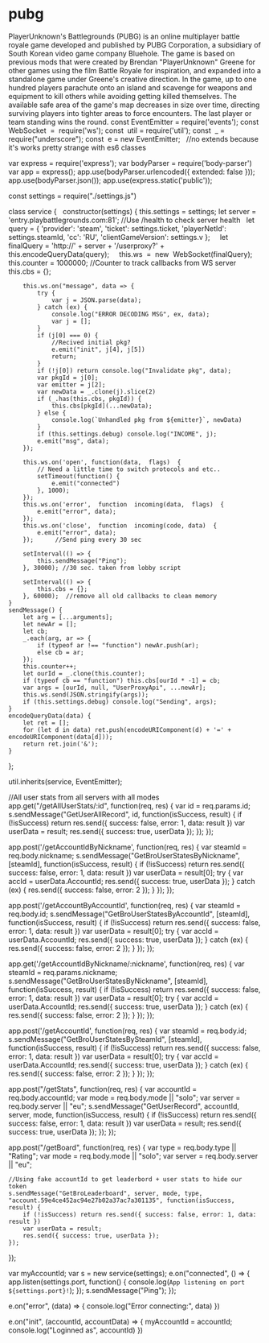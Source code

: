 # pubg
PlayerUnknown's Battlegrounds (PUBG) is an online multiplayer battle royale game developed and published by PUBG Corporation, a subsidiary of South Korean video game company Bluehole.
The game is based on previous mods that were created by Brendan "PlayerUnknown" Greene for other games using the film Battle Royale for inspiration, and expanded into a standalone game under Greene's creative direction.
In the game, up to one hundred players parachute onto an island and scavenge for weapons and equipment to kill others while avoiding getting killed themselves.
The available safe area of the game's map decreases in size over time, directing surviving players into tighter areas to force encounters. The last player or team standing wins the round. 
const EventEmitter = require('events');
const  WebSocket  =  require('ws');
const  util = require('util');
const  _ = require("underscore");
const  e = new EventEmitter;   //no extends because it's works pretty strange with es6 classes

var express = require('express');
var bodyParser = require('body-parser')
var app = express();
app.use(bodyParser.urlencoded({ extended: false }));
app.use(bodyParser.json());
app.use(express.static('public'));


const settings = require("./settings.js")

class service {  
    constructor(settings) {
        this.settings = settings;
        let server = 'entry.playbattlegrounds.com:81'; //Use /health to check server health  
        let query = { 'provider': 'steam', 'ticket': settings.ticket, 'playerNetId': settings.steamId, 'cc': 'RU', 'clientGameVersion': settings.v };    
        let finalQuery = 'http://' + server + '/userproxy?' + this.encodeQueryData(query);    
        this.ws  =  new  WebSocket(finalQuery);    
        this.counter = 1000000; //Counter to track callbacks from WS server
        this.cbs = {};

        this.ws.on("message", data => {
            try {
                var j = JSON.parse(data);
            } catch (ex) {
                console.log("ERROR DECODING MSG", ex, data);
                var j = [];
            }
            if (j[0] === 0) {
                //Recived initial pkg?
                e.emit("init", j[4], j[5])
                return;
            }
            if (!j[0]) return console.log("Invalidate pkg", data);
            var pkgId = j[0];
            var emitter = j[2];
            var newData = _.clone(j).slice(2)
            if (_.has(this.cbs, pkgId)) {
                this.cbs[pkgId](...newData);
            } else {
                console.log(`Unhandled pkg from ${emitter}`, newData)
            }
            if (this.settings.debug) console.log("INCOME", j);
            e.emit("msg", data);    
        });

        this.ws.on('open', function(data,  flags)  {
            // Need a little time to switch protocols and etc..
            setTimeout(function() {
                e.emit("connected")    
            }, 1000);
        });    
        this.ws.on('error',  function  incoming(data,  flags)  {
            e.emit("error", data);    
        });     
        this.ws.on('close',  function  incoming(code, data)  {
            e.emit("error", data);    
        });      //Send ping every 30 sec
            
        setInterval(() => {
            this.sendMessage("Ping");    
        }, 30000); //30 sec. taken from lobby script

        setInterval(() => {
            this.cbs = {};
        }, 60000);  //remove all old callbacks to clean memory
    }  
    sendMessage() {
        let arg = [...arguments];
        let newAr = [];
        let cb;
        _.each(arg, ar => {
            if (typeof ar !== "function") newAr.push(ar);
            else cb = ar;
        });
        this.counter++;
        let ourId = _.clone(this.counter);
        if (typeof cb == "function") this.cbs[ourId * -1] = cb;        
        var args = [ourId, null, "UserProxyApi", ...newAr];
        this.ws.send(JSON.stringify(args));
        if (this.settings.debug) console.log("Sending", args);      
    }    
    encodeQueryData(data) {    
        let ret = [];    
        for (let d in data) ret.push(encodeURIComponent(d) + '=' + encodeURIComponent(data[d]));    
        return ret.join('&');  
    }  
};

util.inherits(service, EventEmitter);

//All user stats from all servers with all modes
app.get("/getAllUserStats/:id", function(req, res) {
    var id = req.params.id;
    s.sendMessage("GetUserAllRecord", id, function(isSuccess, result) {
        if (!isSuccess) return res.send({ success: false, error: 1, data: result })
        var userData = result;
        res.send({ success: true, userData });
    });
});

app.post('/getAccountIdByNickname', function(req, res) {
    var steamId = req.body.nickname;
    s.sendMessage("GetBroUserStatesByNickname", [steamId], function(isSuccess, result) {
        if (!isSuccess) return res.send({ success: false, error: 1, data: result })
        var userData = result[0];
        try {
            var accId = userData.AccountId;
            res.send({ success: true, userData });
        } catch (ex) {
            res.send({ success: false, error: 2 });
        }
    });
});

app.post('/getAccountByAccountId', function(req, res) {
    var steamId = req.body.id;
    s.sendMessage("GetBroUserStatesByAccountId", [steamId], function(isSuccess, result) {
        if (!isSuccess) return res.send({ success: false, error: 1, data: result })
        var userData = result[0];
        try {
            var accId = userData.AccountId;
            res.send({ success: true, userData });
        } catch (ex) {
            res.send({ success: false, error: 2 });
        }
    });
});


app.get('/getAccountIdByNickname/:nickname', function(req, res) {
    var steamId = req.params.nickname;
    s.sendMessage("GetBroUserStatesByNickname", [steamId], function(isSuccess, result) {
        if (!isSuccess) return res.send({ success: false, error: 1, data: result })
        var userData = result[0];
        try {
            var accId = userData.AccountId;
            res.send({ success: true, userData });
        } catch (ex) {
            res.send({ success: false, error: 2 });
        }
    });
});


app.post('/getAccountId', function(req, res) {
    var steamId = req.body.id;
    s.sendMessage("GetBroUserStatesBySteamId", [steamId], function(isSuccess, result) {
        if (!isSuccess) return res.send({ success: false, error: 1, data: result })
        var userData = result[0];
        try {
            var accId = userData.AccountId;
            res.send({ success: true, userData });
        } catch (ex) {
            res.send({ success: false, error: 2 });
        }
    });
});

app.post("/getStats", function(req, res) {
    var accountId = req.body.accountId;
    var mode = req.body.mode || "solo";
    var server = req.body.server || "eu";
    s.sendMessage("GetUserRecord", accountId, server, mode, function(isSuccess, result) {
        if (!isSuccess) return res.send({ success: false, error: 1, data: result })
        var userData = result;
        res.send({ success: true, userData });
    });
});

app.post("/getBoard", function(req, res) {
    var type = req.body.type || "Rating";
    var mode = req.body.mode || "solo";
    var server = req.body.server || "eu";

    //Using fake accountId to get leaderbord + user stats to hide our token
    s.sendMessage("GetBroLeaderboard", server, mode, type, "account.59e4ce452ac94e27b02a37ac7a301135", function(isSuccess, result) {
        if (!isSuccess) return res.send({ success: false, error: 1, data: result })
        var userData = result;
        res.send({ success: true, userData });
    });
});

var myAccountId;
var s = new service(settings);
e.on("connected", () => {
    app.listen(settings.port, function() {
        console.log(`App listening on port ${settings.port}!`);
    });
    s.sendMessage("Ping");
});

e.on("error", (data) => {
    console.log("Error connecting:", data)
})

e.on("init", (accountId, accountData) => {
    myAccountId = accountId;
    console.log("Loginned as", accountId)
})

